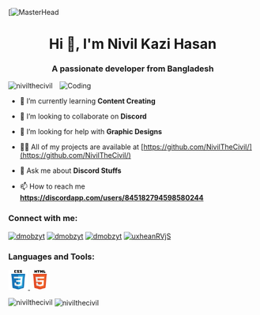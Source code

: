 [![MasterHead](https://cdn.discordapp.com/attachments/871403638550061117/1208418183275347988/NivilTheCivil.gif?ex=65e33622&is=65d0c122&hm=4b11c09f88616281e584395c43b4ef871bc6611b0e23a6c889837c72626653a7&)
<h1 align="center">Hi 👋, I'm Nivil Kazi Hasan</h1>
<h3 align="center">A passionate developer from Bangladesh</h3>
<img align="right" alt="Coding" width="400" src="https://cdn.discordapp.com/attachments/871403638550061117/1208418962031910942/200w.gif?ex=65e336db&is=65d0c1db&hm=e4cc6a4a63ee29c630a602182cb751313e0df8308c5d85d66ad0bb430046b7a0&"

<p align="left"> <img src="https://komarev.com/ghpvc/?username=nivilthecivil&label=Profile%20views&color=0e75b6&style=flat" alt="nivilthecivil" /> </p>

- 🌱 I’m currently learning **Content Creating**

- 👯 I’m looking to collaborate on **Discord**

- 🤝 I’m looking for help with **Graphic Designs**

- 👨‍💻 All of my projects are available at [https://github.com/NivilTheCivil/](https://github.com/NivilTheCivil/)

- 💬 Ask me about **Discord Stuffs**

- 📫 How to reach me **https://discordapp.com/users/845182794598580244**

<h3 align="left">Connect with me:</h3>
<p align="left">
<a href="https://twitter.com/dmobzyt" target="blank"><img align="center" src="https://raw.githubusercontent.com/rahuldkjain/github-profile-readme-generator/master/src/images/icons/Social/twitter.svg" alt="dmobzyt" height="30" width="40" /></a>
<a href="https://fb.com/dmobzyt" target="blank"><img align="center" src="https://raw.githubusercontent.com/rahuldkjain/github-profile-readme-generator/master/src/images/icons/Social/facebook.svg" alt="dmobzyt" height="30" width="40" /></a>
<a href="https://www.youtube.com/c/dmobzyt" target="blank"><img align="center" src="https://raw.githubusercontent.com/rahuldkjain/github-profile-readme-generator/master/src/images/icons/Social/youtube.svg" alt="dmobzyt" height="30" width="40" /></a>
<a href="https://discord.gg/uxheanRVjS" target="blank"><img align="center" src="https://raw.githubusercontent.com/rahuldkjain/github-profile-readme-generator/master/src/images/icons/Social/discord.svg" alt="uxheanRVjS" height="30" width="40" /></a>
</p>

<h3 align="left">Languages and Tools:</h3>
<p align="left"> <a href="https://www.w3schools.com/css/" target="_blank" rel="noreferrer"> <img src="https://raw.githubusercontent.com/devicons/devicon/master/icons/css3/css3-original-wordmark.svg" alt="css3" width="40" height="40"/> </a> <a href="https://www.w3.org/html/" target="_blank" rel="noreferrer"> <img src="https://raw.githubusercontent.com/devicons/devicon/master/icons/html5/html5-original-wordmark.svg" alt="html5" width="40" height="40"/> </a> </p>

<p><img align="left" src="https://github-readme-stats.vercel.app/api/top-langs?username=nivilthecivil&show_icons=true&locale=en&layout=compact" alt="nivilthecivil" /></p>

<p>&nbsp;<img align="center" src="https://github-readme-stats.vercel.app/api?username=nivilthecivil&show_icons=true&locale=en" alt="nivilthecivil" /></p>
